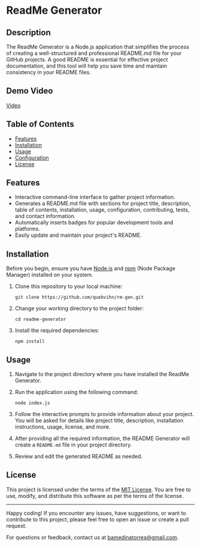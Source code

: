 # ReadMe Generator

## Description

The ReadMe Generator is a Node.js application that simplifies the process of creating a well-structured and professional README.md file for your GitHub projects. A good README is essential for effective project documentation, and this tool will help you save time and maintain consistency in your README files.

## Demo Video

[Video](https://drive.google.com/file/d/19PIQ9Jvy04Mo665WaIOCaOtakU2IeIrV/view )


## Table of Contents

- [Features](#features)
- [Installation](#installation)
- [Usage](#usage)
- [Configuration](#configuration)
- [License](#license)

## Features

- Interactive command-line interface to gather project information.
- Generates a README.md file with sections for project title, description, table of contents, installation, usage, configuration, contributing, tests, and contact information.
- Automatically inserts badges for popular development tools and platforms.
- Easily update and maintain your project's README.

## Installation

Before you begin, ensure you have [Node.js](https://nodejs.org/) and [npm](https://www.npmjs.com/) (Node Package Manager) installed on your system.

1. Clone this repository to your local machine:

    ```
    git clone https://github.com/quebvihn/rm-gen.git
    ```

2. Change your working directory to the project folder:

    ```
    cd readme-generator
    ```

3. Install the required dependencies:

    ```
    npm install
    ```

## Usage

1. Navigate to the project directory where you have installed the ReadMe Generator.

2. Run the application using the following command:

    ```
    node index.js
    ```

3. Follow the interactive prompts to provide information about your project. You will be asked for details like project title, description, installation instructions, usage, license, and more.

4. After providing all the required information, the README Generator will create a `README.md` file in your project directory.

5. Review and edit the generated README as needed.


## License

This project is licensed under the terms of the [MIT License](LICENSE). You are free to use, modify, and distribute this software as per the terms of the license.

---

Happy coding! If you encounter any issues, have suggestions, or want to contribute to this project, please feel free to open an issue or create a pull request.

For questions or feedback, contact us at [bamedinatorres@gmail.com](mailto:your@email.com).